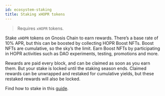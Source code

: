 ```yaml
---
id: ecosystem-staking
title: Staking xHOPR tokens
---
```


> Requires `xHOPR` tokens.

Stake `xHOPR` tokens on Gnosis Chain to earn rewards. There’s a base rate of 10% APR, but this can be boosted by collecting HOPR Boost NFTs. Boost NFTs are cumulative, so the sky’s the limit. Earn Boost NFTs by participating in HOPR activities such as DAO experiments, testing, promotions and more.

Rewards are paid every block, and can be claimed as soon as you earn them. But your stake is locked until the staking season ends. Claimed rewards can be unwrapped and restaked for cumulative yields, but these restaked rewards will also be locked.

Find how to stake in this [guide](https://docs.hoprnet.org/v1.86/staking/how-to-stake#how-to-stake).
